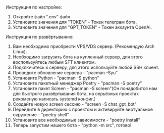 Инструкция по настройке:

1. Откройте файл ".env" файл
2. Установите значения для "TOKEN" - Токен телеграм бота.
3. Установите значения для "GPT_TOKEN" - Токен аккаунта OpenAI.

Инструкция по развёртыванию:

1. Вам необходимо приобрести VPS/VDS сервер. (Рекомендую Arch Linux).
2. Необходимо загрузить бота на купленный сервер, для этого воспользуйтесь любым SFT клиентом.
3. Подключитесь к серверу, для этого используйте любой SSH клиент.
4. Проведите обновление сервера - "pacman -Syu"
5. Установите Python - "pacman -S python"
6. Установите пакетный менеджер Poetry - "pacman -S poetry"
7. Установите пакет Screen - "pacman -S screen"(Он понадобится нам для быстрого развёртывания бота, на серьёзных
   проектах рекоменую написать systemd конфиг.)
8. Создайте новую screen сессию - "screen -S chat_gpt_bot"
9. Перейдите в директорию с проектом и активируйте виртуальное окружение - "poetry shell"
10. Установите все необходимые зависимости - "poetry install"
11. Теперь запустим нашего бота - "python -m src", готово!